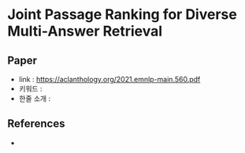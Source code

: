 # Joint Passage Ranking for Diverse Multi-Answer Retrieval

## Paper

- link : https://aclanthology.org/2021.emnlp-main.560.pdf
- 키워드 : 
- 한줄 소개 : 

## References

- 
